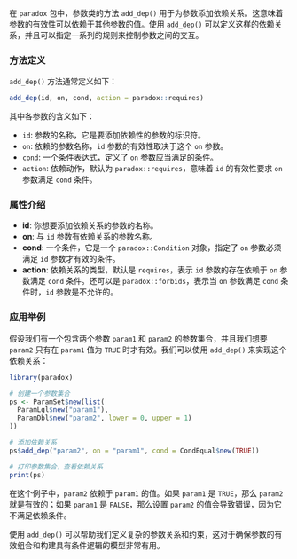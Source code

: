 在 `paradox` 包中，参数类的方法 `add_dep()` 用于为参数添加依赖关系。这意味着参数的有效性可以依赖于其他参数的值。使用 `add_dep()` 可以定义这样的依赖关系，并且可以指定一系列的规则来控制参数之间的交互。

### 方法定义

`add_dep()` 方法通常定义如下：

```r
add_dep(id, on, cond, action = paradox::requires)
```

其中各参数的含义如下：

- `id`: 参数的名称，它是要添加依赖性的参数的标识符。
- `on`: 依赖的参数名称，`id` 参数的有效性取决于这个 `on` 参数。
- `cond`: 一个条件表达式，定义了 `on` 参数应当满足的条件。
- `action`: 依赖动作，默认为 `paradox::requires`，意味着 `id` 的有效性要求 `on` 参数满足 `cond` 条件。

### 属性介绍

- **id**: 你想要添加依赖关系的参数的名称。
- **on**: 与 `id` 参数有依赖关系的参数名称。
- **cond**: 一个条件，它是一个 `paradox::Condition` 对象，指定了 `on` 参数必须满足 `id` 参数才有效的条件。
- **action**: 依赖关系的类型，默认是 `requires`，表示 `id` 参数的存在依赖于 `on` 参数满足 `cond` 条件。还可以是 `paradox::forbids`，表示当 `on` 参数满足 `cond` 条件时，`id` 参数是不允许的。

### 应用举例

假设我们有一个包含两个参数 `param1` 和 `param2` 的参数集合，并且我们想要 `param2` 只有在 `param1` 值为 `TRUE` 时才有效。我们可以使用 `add_dep()` 来实现这个依赖关系：

```r
library(paradox)

# 创建一个参数集合
ps <- ParamSet$new(list(
  ParamLgl$new("param1"),
  ParamDbl$new("param2", lower = 0, upper = 1)
))

# 添加依赖关系
ps$add_dep("param2", on = "param1", cond = CondEqual$new(TRUE))

# 打印参数集合，查看依赖关系
print(ps)
```

在这个例子中，`param2` 依赖于 `param1` 的值。如果 `param1` 是 `TRUE`，那么 `param2` 就是有效的；如果 `param1` 是 `FALSE`，那么设置 `param2` 的值会导致错误，因为它不满足依赖条件。

使用 `add_dep()` 可以帮助我们定义复杂的参数关系和约束，这对于确保参数的有效组合和构建具有条件逻辑的模型非常有用。